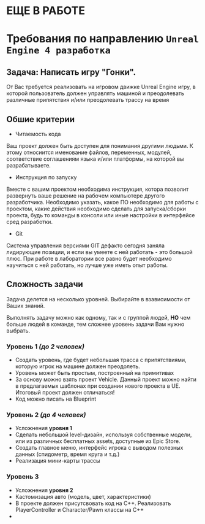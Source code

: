 # ЕЩЕ В РАБОТЕ

# Требования по направлению `Unreal Engine 4 разработка`

## **Задача:** Написать игру "Гонки".
От Вас требуется реализовать на игровом движке Unreal Engine игру, в которой пользователь должен управлять машиной и преодолевать различные припятствия и/или преодолевать трассу на время

## **Обшие критерии**

* Читаемость кода

Ваш проект должен быть доступен для понимания другими людьми. К этому относиится именование файлов, переменных, модулей, соответствие соглашениям языка и/или платформы, на которой вы разрабатываете.

* Инструкция по запуску

Вместе с вашим проектом необходима инструкция, котора позволит развернуть ваше решение на рабочем компьютере другого разработчика. Необходимо указать, какое ПО необходимо для работы с проектом, какие действия необходимо сделать для запуска/сборки проекта, будь то команды в консоли или иные настройки в интерфейсе сред разработки.

* Git

Система управления версиями GIT дефакто сегодня заняла лидирующие позиции, и если вы умеете с ней работать - это большой плюс. При работе в лаборатории все равно будет необходимо научиться с ней работать, но лучше уже иметь опыт работы.

## **Сложность задачи**
Задача делется на несколько уровней. Выбирайте в взависимости от Ваших знаний.

Выполнять задачу можно как одному, так и с группой людей, **НО** чем больше людей в команде, тем сложнее уровень задачи Вам нужно выбрать. 

### **Уровень 1** *(до 2 человек)*
- Создать уровень, где будет небольшая трасса с припятствиями, которую игрок на машине должен преодолеть. 
- Уровень может быть простым, построенный на примитивах
- За основу можно взять проект Vehicle. Данный проект можно найти в предлагаемых шаблонах при создании нового проекта в UE. Итоговый проект должен отличаться!
- Код можно писать на Blueprint


### **Уровень 2** *(до 4 человек)*
- Усложнения **уровня 1**
- Сделать небольшой level-дизайн, используя собственные модели, или из различных бесплатных assets, доступные из Epic Store.
- Создать главное меню, интерфейс игрока с выводом полезных данных (спидометр, время круга и т.д.)
- Реализация мини-карты трассы

### **Уровень 3**
- Усложнения **уровня 2**
- Кастомизация авто (модель, цвет, характеристики)
- В проекте должен присутсвовать код на С++. Реализовать PlayerController и Character/Pawn классы на C++
- 